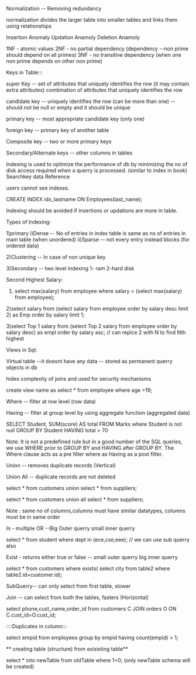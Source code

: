 
Normalization -- Removing redundancy

normalization divides the larger table into smaller tables and links them using relationships

Insertion Anomaly 
Updation Anamoly 
Deletion Anamoly

1NF - atomic values
2NF - no partial dependency (dependency --non prime should depend on all primes)
3NF - no transitive dependency (when one non prime depends on other non prime) 

Keys in Table:::

super Key -- set of attributes that uniquely identifies the row (it may contain extra attributes)
combination of attributes that uniquely identifies the row

candidate key -- uniquely identifies the row (can be more than one) -- should not be null or empty and it should be unique

primary key -- most appropriate candidate key (only one)

foreign key -- primary key of another table

Composite key -- two or more primary keys

Secondary/Alternate keys -- other columns in tables

Indexing is used to optimize the performance of db by minimizing the no of disk access required when a querry is processed. (similar to index in book)
   Searchkey    data Reference
   
 users cannot see indexes.
 
 CREATE INDEX idx_lastname ON Employees(last_name);
 
 Indexing should be avoided if insertions or updations are more in table.   
   
Types of Indexing:

1)primary
  i)Dense -- No of entries in index table is same as no of entries in main table (when unordered)
  ii)Sparse -- not every entry instead blocks (for ordered data)
  
2)Clustering -- In case of non unique key

3)Secondary -- two level indexing 1- ram 2-hard disk



Second Highest Salary:

1) select max(salary) from employee where salary < (select max(salary) from employee);

2)select salary from (select salary from employee order by salary desc limit 2) as Emp order by salary limit 1;

3)select Top 1 salary from (select Top 2 salary from employee order by salary desc) as empl order by salary asc;
  // can replce 2 with N to find Nth highest



Views in Sql:
 
 Virtual table --it doesnt have any data -- stored as permanent querry objects in db
 
 hides complexity of joins and used for security mechanisms
 
 create view name as select * from employee where age >19;
 
 
Where -- filter at row level (row data)

Having -- filter at group level by using aggregate function (aggregated data)

SELECT Student, SUM(score) AS total FROM Marks where Student is not null  GROUP BY Student
HAVING total > 70


Note:  It is not a predefined rule but  in a good number of the SQL queries, we use WHERE prior to GROUP BY and HAVING after GROUP BY. The Where clause acts as a pre filter where as Having as a post filter.

Union -- removes duplicate records (Vertical)

Union All -- duplicate records are not deleted

select * from customers union select * from suppliers;

select * from customers union all select * from suppliers;

Note : same no of columns,columns must have similar datatypes, columns must be in same order


In - multiple OR --Big Outer querry small inner querry 

select * from student where dept in (ece,cse,eee); // we can use sub querry also

Exist - returns either true or false -- small outer querry big inner querry

select * from customers where exists( select city from table2 where table2.id=customer.id);


SubQuerry-- can only select from first table, slower

Join -- can select from both the tables, fasters (Horizontal)

select phone,cust_name,order_id from customers C JOIN orders O ON C.cust_id=O.cust_id;

::::Duplicates in column:::

select empid from employees group by empid having count(empid) > 1;


** creating table (structure) from exisisting table**

select * into newTable from oldTable where 1=0;  (only newTable schema will be created)











 
 
 
 
 
 


  
   
 
 






